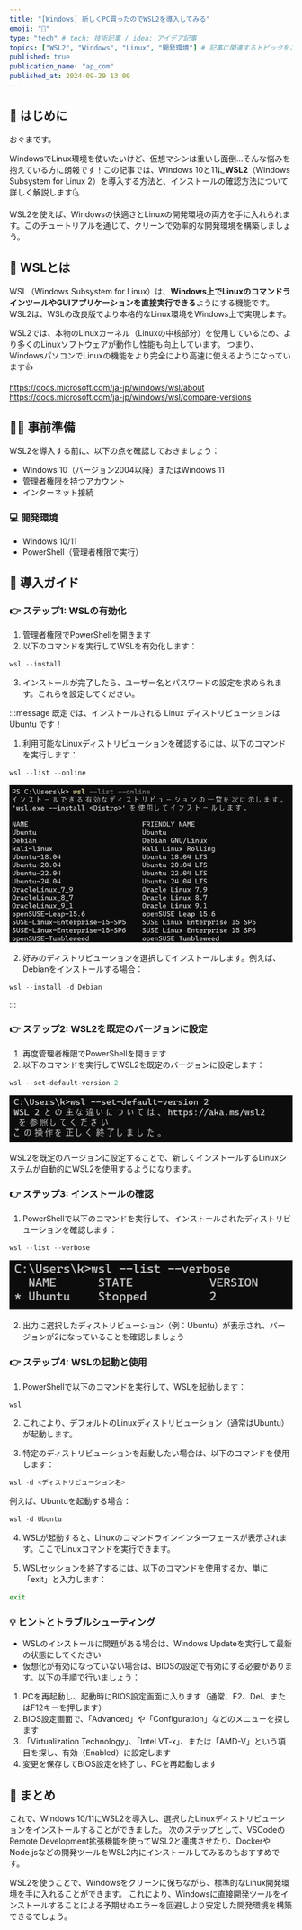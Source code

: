 ```yaml
---
title: "[Windows] 新しくPC買ったのでWSL2を導入してみる"
emoji: "🐧"
type: "tech" # tech: 技術記事 / idea: アイデア記事
topics: ["WSL2", "Windows", "Linux", "開発環境"] # 記事に関連するトピックをここに入力
published: true
publication_name: "ap_com"
published_at: 2024-09-29 13:00
---
```


## 🌟 はじめに

おぐまです。

WindowsでLinux環境を使いたいけど、仮想マシンは重いし面倒...そんな悩みを抱えている方に朗報です！この記事では、Windows 10と11に**WSL2**（Windows Subsystem for Linux 2）を導入する方法と、インストールの確認方法について詳しく解説します🌜

WSL2を使えば、Windowsの快適さとLinuxの開発環境の両方を手に入れられます。このチュートリアルを通じて、クリーンで効率的な開発環境を構築しましょう。

## 🐧 WSLとは

WSL（Windows Subsystem for Linux）は、**Windows上でLinuxのコマンドラインツールやGUIアプリケーションを直接実行できる**ようにする機能です。
WSL2は、WSLの改良版でより本格的なLinux環境をWindows上で実現します。

WSL2では、本物のLinuxカーネル（Linuxの中核部分）を使用しているため、より多くのLinuxソフトウェアが動作し性能も向上しています。
つまり、WindowsパソコンでLinuxの機能をより完全により高速に使えるようになっています👍

https://docs.microsoft.com/ja-jp/windows/wsl/about
https://docs.microsoft.com/ja-jp/windows/wsl/compare-versions

## 👷‍♂️ 事前準備

WSL2を導入する前に、以下の点を確認しておきましょう：

- Windows 10（バージョン2004以降）またはWindows 11
- 管理者権限を持つアカウント
- インターネット接続

### 💻 開発環境

- Windows 10/11
- PowerShell（管理者権限で実行）

## 📖 導入ガイド

### 👉 ステップ1: WSLの有効化

1. 管理者権限でPowerShellを開きます
2. 以下のコマンドを実行してWSLを有効化します：

```powershell
wsl --install
```

3. インストールが完了したら、ユーザー名とパスワードの設定を求められます。これらを設定してください。

:::message
既定では、インストールされる Linux ディストリビューションは Ubuntu です！

1. 利用可能なLinuxディストリビューションを確認するには、以下のコマンドを実行します：

```powershell
wsl --list --online
```

![コマンド実行結果](/images/install-wsl2-on-windows/wsl-list.png)

2. 好みのディストリビューションを選択してインストールします。例えば、Debianをインストールする場合：

```powershell
wsl --install -d Debian
```

:::

### 👉 ステップ2: WSL2を既定のバージョンに設定

1. 再度管理者権限でPowerShellを開きます
2. 以下のコマンドを実行してWSL2を既定のバージョンに設定します：

```powershell
wsl --set-default-version 2
```

![コマンド実行結果](/images/install-wsl2-on-windows/wsl-set-default-version2.png)

WSL2を既定のバージョンに設定することで、新しくインストールするLinuxシステムが自動的にWSL2を使用するようになります。

### 👉 ステップ3: インストールの確認

1. PowerShellで以下のコマンドを実行して、インストールされたディストリビューションを確認します：

```powershell
wsl --list --verbose
```

![コマンド実行結果](/images/install-wsl2-on-windows/wsl-list-verbose.png)

2. 出力に選択したディストリビューション（例：Ubuntu）が表示され、バージョンが2になっていることを確認しましょう

### 👉 ステップ4: WSLの起動と使用

1. PowerShellで以下のコマンドを実行して、WSLを起動します：

```powershell
wsl
```

2. これにより、デフォルトのLinuxディストリビューション（通常はUbuntu）が起動します。

3. 特定のディストリビューションを起動したい場合は、以下のコマンドを使用します：

```powershell
wsl -d <ディストリビューション名>
```

例えば、Ubuntuを起動する場合：

```powershell
wsl -d Ubuntu
```

4. WSLが起動すると、Linuxのコマンドラインインターフェースが表示されます。ここでLinuxコマンドを実行できます。

5. WSLセッションを終了するには、以下のコマンドを使用するか、単に「exit」と入力します：

```bash
exit
```

### 💡 ヒントとトラブルシューティング

- WSLのインストールに問題がある場合は、Windows Updateを実行して最新の状態にしてください
- 仮想化が有効になっていない場合は、BIOSの設定で有効にする必要があります。以下の手順で行いましょう：

1. PCを再起動し、起動時にBIOS設定画面に入ります（通常、F2、Del、またはF12キーを押します）
2. BIOS設定画面で、「Advanced」や「Configuration」などのメニューを探します
3. 「Virtualization Technology」、「Intel VT-x」、または「AMD-V」という項目を探し、有効（Enabled）に設定します
4. 変更を保存してBIOS設定を終了し、PCを再起動します

## 🎉 まとめ

これで、Windows 10/11にWSL2を導入し、選択したLinuxディストリビューションをインストールすることができました。
次のステップとして、VSCodeのRemote Development拡張機能を使ってWSL2と連携させたり、DockerやNode.jsなどの開発ツールをWSL2内にインストールしてみるのもおすすめです。

WSL2を使うことで、Windowsをクリーンに保ちながら、標準的なLinux開発環境を手に入れることができます。
これにより、Windowsに直接開発ツールをインストールすることによる予期せぬエラーを回避しより安定した開発環境を構築できるでしょう。
